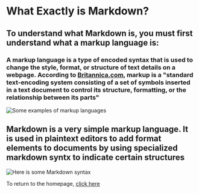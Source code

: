 # What Exactly is Markdown?
## To understand what Markdown is, you must first understand what a markup language is:
### A markup language is a type of encoded syntax that is used to change the style, format, or structure of text details on a webpage. According to [Britannica.com](https://www.britannica.com/technology/markup-language), markup is a "standard text-encoding system consisting of a set of symbols inserted in a text document to control its structure, formatting, or the relationship between its parts"

![Some examples of markup languages](https://blog.fileformat.com/wp-content/uploads/sites/28/2019/05/Markup-Languages-FileFormat-300x199.png)

## Markdown is a very simple markup language. It is used in plaintext editors to add format elements to documents by using specialized markdown syntx to indicate certain structures

![Here is some Markdown syntax](https://mdg.imgix.net/assets/images/vscode.png?auto=format&fit=clip&q=40&w=1080)

To return to the homepage, [click here](https://github.com/gesnkb/GraceSandersFinal/blob/main/README.md)
